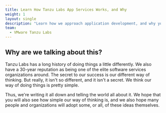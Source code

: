 ```yaml
---
title: Learn How Tanzu Labs App Services Works, and Why
weight: 1
layout: single
description: "Learn how we approach application development, and why you should, too."
team:
  - VMware Tanzu Labs
---
```

## Why are we talking about this?
Tanzu Labs has a long history of doing things a little differently. We also have a 30-year reputation as being one of the elite software services organizations around. The secret to our success is our different way of thinking. But really, it isn't so different, and it isn't a secret. We think our way of doing things is pretty simple. 

Thus, we're writing it all down and telling the world all about it. We hope that you will also see how simple our way of thinking is, and we also hope many people and organizations will adopt some, or all, of these ideas themselves. 